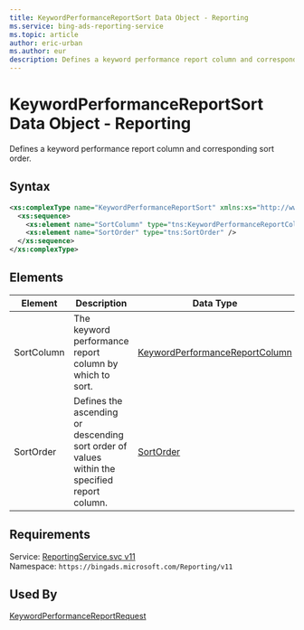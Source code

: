 ```yaml
---
title: KeywordPerformanceReportSort Data Object - Reporting
ms.service: bing-ads-reporting-service
ms.topic: article
author: eric-urban
ms.author: eur
description: Defines a keyword performance report column and corresponding sort order.
---
```

# KeywordPerformanceReportSort Data Object - Reporting
Defines a keyword performance report column and corresponding sort order.

## Syntax
```xml
<xs:complexType name="KeywordPerformanceReportSort" xmlns:xs="http://www.w3.org/2001/XMLSchema">
  <xs:sequence>
    <xs:element name="SortColumn" type="tns:KeywordPerformanceReportColumn" />
    <xs:element name="SortOrder" type="tns:SortOrder" />
  </xs:sequence>
</xs:complexType>
```

## <a name="elements"></a>Elements

|Element|Description|Data Type|
|-----------|---------------|-------------|
|<a name="sortcolumn"></a>SortColumn|The keyword performance report column by which to sort.|[KeywordPerformanceReportColumn](keywordperformancereportcolumn.md)|
|<a name="sortorder"></a>SortOrder|Defines the ascending or descending sort order of values within the specified report column.|[SortOrder](sortorder.md)|

## Requirements
Service: [ReportingService.svc v11](https://reporting.api.bingads.microsoft.com/Api/Advertiser/Reporting/v11/ReportingService.svc)  
Namespace: ```https://bingads.microsoft.com/Reporting/v11```  

## Used By
[KeywordPerformanceReportRequest](keywordperformancereportrequest.md)  
